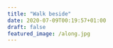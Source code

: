 ```yaml
---
title: "Walk beside"
date: 2020-07-09T00:19:57+01:00
draft: false
featured_image: /along.jpg
---
```

